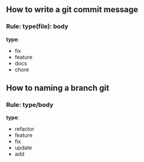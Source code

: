 ## How to write a git commit message

### Rule: type(file): body

**type**:
  - fix
  - feature
  - docs
  - chore  
  
## How to naming a branch git

### Rule: type/body

**type**:
  - refactor
  - feature
  - fix
  - update
  - add
